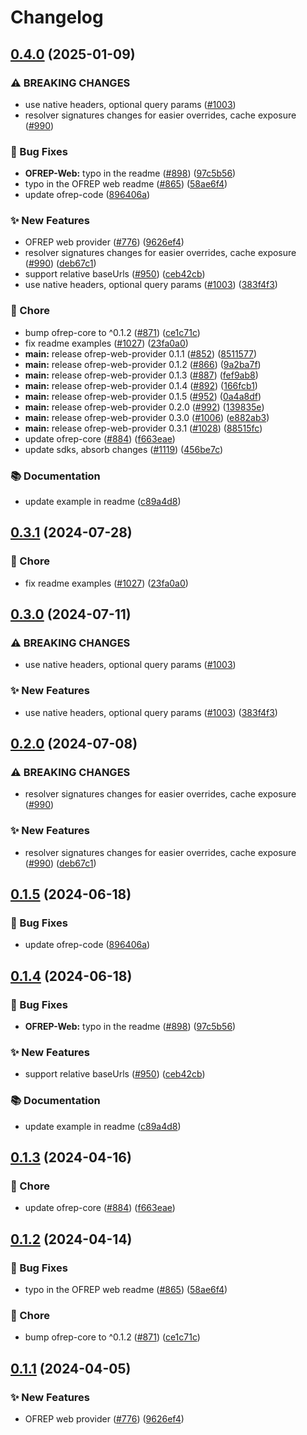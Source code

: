 # Changelog

## [0.4.0](https://github.com/jarebudev/js-sdk-contrib/compare/ofrep-web-provider-v0.3.1...ofrep-web-provider-v0.4.0) (2025-01-09)


### ⚠ BREAKING CHANGES

* use native headers, optional query params ([#1003](https://github.com/jarebudev/js-sdk-contrib/issues/1003))
* resolver signatures changes for easier overrides, cache exposure ([#990](https://github.com/jarebudev/js-sdk-contrib/issues/990))

### 🐛 Bug Fixes

* **OFREP-Web:** typo in the readme ([#898](https://github.com/jarebudev/js-sdk-contrib/issues/898)) ([97c5b56](https://github.com/jarebudev/js-sdk-contrib/commit/97c5b56a4f12a5c8ef6a0b7f2127fd3c807e7485))
* typo in the OFREP web readme ([#865](https://github.com/jarebudev/js-sdk-contrib/issues/865)) ([58ae6f4](https://github.com/jarebudev/js-sdk-contrib/commit/58ae6f409c7445d7d3acf05cc078a64dfe567b32))
* update ofrep-code ([896406a](https://github.com/jarebudev/js-sdk-contrib/commit/896406afbf5652bf44b6f78f1dc847bbdb1d4ae9))


### ✨ New Features

* OFREP web provider ([#776](https://github.com/jarebudev/js-sdk-contrib/issues/776)) ([9626ef4](https://github.com/jarebudev/js-sdk-contrib/commit/9626ef43ae8f5252219b3a9bff51b83c4c5e6230))
* resolver signatures changes for easier overrides, cache exposure ([#990](https://github.com/jarebudev/js-sdk-contrib/issues/990)) ([deb67c1](https://github.com/jarebudev/js-sdk-contrib/commit/deb67c15d043ae0c7cf545ef15c6bb641067d105))
* support relative baseUrls ([#950](https://github.com/jarebudev/js-sdk-contrib/issues/950)) ([ceb42cb](https://github.com/jarebudev/js-sdk-contrib/commit/ceb42cb335518963a3ca5d21f15f9b439c481f2f))
* use native headers, optional query params ([#1003](https://github.com/jarebudev/js-sdk-contrib/issues/1003)) ([383f4f3](https://github.com/jarebudev/js-sdk-contrib/commit/383f4f310d0eeed8a72f73ed8a539aeab46e3177))


### 🧹 Chore

* bump ofrep-core to ^0.1.2 ([#871](https://github.com/jarebudev/js-sdk-contrib/issues/871)) ([ce1c71c](https://github.com/jarebudev/js-sdk-contrib/commit/ce1c71c4a8b44e4d1354b455793b25088d43982e))
* fix readme examples ([#1027](https://github.com/jarebudev/js-sdk-contrib/issues/1027)) ([23fa0a0](https://github.com/jarebudev/js-sdk-contrib/commit/23fa0a01ae6753a95a8e4850cdcce736b0391f18))
* **main:** release ofrep-web-provider 0.1.1 ([#852](https://github.com/jarebudev/js-sdk-contrib/issues/852)) ([8511577](https://github.com/jarebudev/js-sdk-contrib/commit/85115779fc58d405f9212a73b310f99eb1058520))
* **main:** release ofrep-web-provider 0.1.2 ([#866](https://github.com/jarebudev/js-sdk-contrib/issues/866)) ([9a2ba7f](https://github.com/jarebudev/js-sdk-contrib/commit/9a2ba7f728605c21bbdcd88d0908a867f27aa81c))
* **main:** release ofrep-web-provider 0.1.3 ([#887](https://github.com/jarebudev/js-sdk-contrib/issues/887)) ([fef9ab8](https://github.com/jarebudev/js-sdk-contrib/commit/fef9ab8631c69fdc2502ea8a401623f0ffd06cd6))
* **main:** release ofrep-web-provider 0.1.4 ([#892](https://github.com/jarebudev/js-sdk-contrib/issues/892)) ([166fcb1](https://github.com/jarebudev/js-sdk-contrib/commit/166fcb15a1920529141d5bc143007ec58404867c))
* **main:** release ofrep-web-provider 0.1.5 ([#952](https://github.com/jarebudev/js-sdk-contrib/issues/952)) ([0a4a8df](https://github.com/jarebudev/js-sdk-contrib/commit/0a4a8df83aa3ba4eec0ff1674e93b822470e8adc))
* **main:** release ofrep-web-provider 0.2.0 ([#992](https://github.com/jarebudev/js-sdk-contrib/issues/992)) ([139835e](https://github.com/jarebudev/js-sdk-contrib/commit/139835e647373aa6d01732fda105090bf87c91ef))
* **main:** release ofrep-web-provider 0.3.0 ([#1006](https://github.com/jarebudev/js-sdk-contrib/issues/1006)) ([e882ab3](https://github.com/jarebudev/js-sdk-contrib/commit/e882ab36722ce4b3eff346f311c27ca97aac2854))
* **main:** release ofrep-web-provider 0.3.1 ([#1028](https://github.com/jarebudev/js-sdk-contrib/issues/1028)) ([88515fc](https://github.com/jarebudev/js-sdk-contrib/commit/88515fcbe5e9b110a3cb4f804918c43ddf08a06e))
* update ofrep-core ([#884](https://github.com/jarebudev/js-sdk-contrib/issues/884)) ([f663eae](https://github.com/jarebudev/js-sdk-contrib/commit/f663eae89fb75628e965eec775d0fccb354e494c))
* update sdks, absorb changes ([#1119](https://github.com/jarebudev/js-sdk-contrib/issues/1119)) ([456be7c](https://github.com/jarebudev/js-sdk-contrib/commit/456be7c81547478062ef16ac86ad05be71ab6c80))


### 📚 Documentation

* update example in readme ([c89a4d8](https://github.com/jarebudev/js-sdk-contrib/commit/c89a4d803928ded1410ef5396832e088d69bf572))

## [0.3.1](https://github.com/open-feature/js-sdk-contrib/compare/ofrep-web-provider-v0.3.0...ofrep-web-provider-v0.3.1) (2024-07-28)


### 🧹 Chore

* fix readme examples ([#1027](https://github.com/open-feature/js-sdk-contrib/issues/1027)) ([23fa0a0](https://github.com/open-feature/js-sdk-contrib/commit/23fa0a01ae6753a95a8e4850cdcce736b0391f18))

## [0.3.0](https://github.com/open-feature/js-sdk-contrib/compare/ofrep-web-provider-v0.2.0...ofrep-web-provider-v0.3.0) (2024-07-11)


### ⚠ BREAKING CHANGES

* use native headers, optional query params ([#1003](https://github.com/open-feature/js-sdk-contrib/issues/1003))

### ✨ New Features

* use native headers, optional query params ([#1003](https://github.com/open-feature/js-sdk-contrib/issues/1003)) ([383f4f3](https://github.com/open-feature/js-sdk-contrib/commit/383f4f310d0eeed8a72f73ed8a539aeab46e3177))

## [0.2.0](https://github.com/open-feature/js-sdk-contrib/compare/ofrep-web-provider-v0.1.5...ofrep-web-provider-v0.2.0) (2024-07-08)


### ⚠ BREAKING CHANGES

* resolver signatures changes for easier overrides, cache exposure ([#990](https://github.com/open-feature/js-sdk-contrib/issues/990))

### ✨ New Features

* resolver signatures changes for easier overrides, cache exposure ([#990](https://github.com/open-feature/js-sdk-contrib/issues/990)) ([deb67c1](https://github.com/open-feature/js-sdk-contrib/commit/deb67c15d043ae0c7cf545ef15c6bb641067d105))

## [0.1.5](https://github.com/open-feature/js-sdk-contrib/compare/ofrep-web-provider-v0.1.4...ofrep-web-provider-v0.1.5) (2024-06-18)


### 🐛 Bug Fixes

* update ofrep-code ([896406a](https://github.com/open-feature/js-sdk-contrib/commit/896406afbf5652bf44b6f78f1dc847bbdb1d4ae9))

## [0.1.4](https://github.com/open-feature/js-sdk-contrib/compare/ofrep-web-provider-v0.1.3...ofrep-web-provider-v0.1.4) (2024-06-18)


### 🐛 Bug Fixes

* **OFREP-Web:** typo in the readme ([#898](https://github.com/open-feature/js-sdk-contrib/issues/898)) ([97c5b56](https://github.com/open-feature/js-sdk-contrib/commit/97c5b56a4f12a5c8ef6a0b7f2127fd3c807e7485))


### ✨ New Features

* support relative baseUrls ([#950](https://github.com/open-feature/js-sdk-contrib/issues/950)) ([ceb42cb](https://github.com/open-feature/js-sdk-contrib/commit/ceb42cb335518963a3ca5d21f15f9b439c481f2f))


### 📚 Documentation

* update example in readme ([c89a4d8](https://github.com/open-feature/js-sdk-contrib/commit/c89a4d803928ded1410ef5396832e088d69bf572))

## [0.1.3](https://github.com/open-feature/js-sdk-contrib/compare/ofrep-web-provider-v0.1.2...ofrep-web-provider-v0.1.3) (2024-04-16)


### 🧹 Chore

* update ofrep-core ([#884](https://github.com/open-feature/js-sdk-contrib/issues/884)) ([f663eae](https://github.com/open-feature/js-sdk-contrib/commit/f663eae89fb75628e965eec775d0fccb354e494c))

## [0.1.2](https://github.com/open-feature/js-sdk-contrib/compare/ofrep-web-provider-v0.1.1...ofrep-web-provider-v0.1.2) (2024-04-14)


### 🐛 Bug Fixes

* typo in the OFREP web readme ([#865](https://github.com/open-feature/js-sdk-contrib/issues/865)) ([58ae6f4](https://github.com/open-feature/js-sdk-contrib/commit/58ae6f409c7445d7d3acf05cc078a64dfe567b32))


### 🧹 Chore

* bump ofrep-core to ^0.1.2 ([#871](https://github.com/open-feature/js-sdk-contrib/issues/871)) ([ce1c71c](https://github.com/open-feature/js-sdk-contrib/commit/ce1c71c4a8b44e4d1354b455793b25088d43982e))

## [0.1.1](https://github.com/open-feature/js-sdk-contrib/compare/ofrep-web-provider-v0.1.0...ofrep-web-provider-v0.1.1) (2024-04-05)


### ✨ New Features

* OFREP web provider ([#776](https://github.com/open-feature/js-sdk-contrib/issues/776)) ([9626ef4](https://github.com/open-feature/js-sdk-contrib/commit/9626ef43ae8f5252219b3a9bff51b83c4c5e6230))

